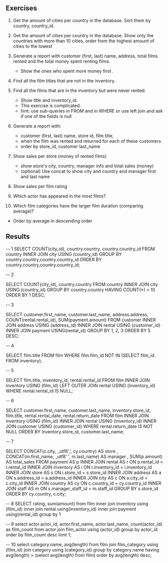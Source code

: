 ## Exercises
1. Get the amount of cities per country in the database. Sort them by country, country_id.

2. Get the amount of cities per country in the database. Show only the countries with more than 10 cities, order from the highest amount of cities to the lowest   

3. Generate a report with customer (first, last) name, address, total films rented and the total money spent renting films. 
   - Show the ones who spent more money first .

4. Find all the film titles that are not in the inventory. 

5. Find all the films that are in the inventory but were never rented. 
   - Show title and inventory_id.  
   - This exercise is complicated. 
   - hint: use sub-queries in FROM and in WHERE or use left join and ask if one of the fields is null

6. Generate a report with:
    - customer (first, last) name, store id, film title, 
    - when the film was rented and returned for each of these customers
    - order by store_id, customer last_name

7. Show sales per store (money of rented films)
     - show store's city, country, manager info and total sales (money)
     - (optional) Use concat to show city and country and manager first and last name

8. Show sales per film rating

9. Which actor has appeared in the most films?

10. Which film categories have the larger film duration (comparing average)?
   - Order by average in descending order
 
## Results

-- 1
SELECT COUNT(city_id), country.country, country.country_id
  FROM country 
  	INNER JOIN city USING (country_id)
GROUP BY country.country,country.country_id
ORDER BY country.country,country.country_id;

-- 2

SELECT COUNT(city_id), country.country
  FROM country 
  	INNER JOIN city USING (country_id)
GROUP BY country.country
	HAVING COUNT(*) > 10
ORDER BY 1 DESC;

-- 3

SELECT customer.first_name, customer.last_name, address.address, COUNT(rental.rental_id), SUM(payment.amount)
  FROM customer 
  	INNER JOIN address USING (address_id)
  	INNER JOIN rental USING (customer_id)
  	INNER JOIN payment USING(rental_id)
GROUP BY 1, 2, 3
ORDER BY 5 DESC;

-- 4

SELECT film.title
  FROM film
WHERE film.film_id NOT IN 
	(SELECT film_id FROM inventory);
	
-- 5

SELECT film.title, inventory_id, rental.rental_id
  FROM film 
  	INNER JOIN inventory USING (film_id)
  	LEFT OUTER JOIN rental USING (inventory_id)
WHERE rental.rental_id IS NULL;

-- 6

SELECT customer.first_name, customer.last_name, inventory.store_id, film.title, rental.rental_date, rental.return_date
  FROM film
  	INNER JOIN inventory USING (film_id)
  	INNER JOIN rental USING (inventory_id)
  	INNER JOIN customer USING (customer_id)
WHERE rental.return_date IS NOT NULL
ORDER BY inventory.store_id, customer.last_name;

-- 7

SELECT
CONCAT(c.city, _utf8',', cy.country) AS store
, CONCAT(m.first_name, _utf8' ', m.last_name) AS manager
, SUM(p.amount) AS total_sales
FROM payment AS p
INNER JOIN rental AS r ON p.rental_id = r.rental_id
INNER JOIN inventory AS i ON r.inventory_id = i.inventory_id
INNER JOIN store AS s ON i.store_id = s.store_id
INNER JOIN address AS a ON s.address_id = a.address_id
INNER JOIN city AS c ON a.city_id = c.city_id
INNER JOIN country AS cy ON c.country_id = cy.country_id
INNER JOIN staff AS m ON s.manager_staff_id = m.staff_id
GROUP BY s.store_id
ORDER BY cy.country, c.city;

-- 8
SELECT rating, sum(amount)
from film
inner join inventory using (film_id)
inner join rental using(inventory_id)
inner join payment using(rental_id)
group by 1

-- 9
select actor.actor_id, actor.first_name, actor.last_name,
       count(actor_id) as film_count
from actor join film_actor using (actor_id)
group by actor_id
order by film_count desc
limit 1;

-- 10
select category.name, avg(length)
from film join film_category using (film_id) join category using (category_id)
group by category.name
having avg(length) > (select avg(length) from film)
order by avg(length) desc;